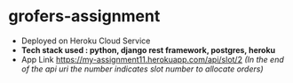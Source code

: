 # grofers-assignment
- Deployed on Heroku Cloud Service
- **Tech stack used : python, django rest framework, postgres, heroku**
- App Link https://my-assignment11.herokuapp.com/api/slot/2 
*(In the end of the api uri the number indicates slot number to allocate orders)*
